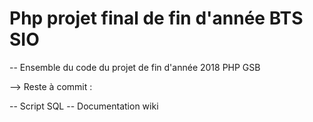 # Php projet final de fin d'année BTS SIO

-- Ensemble du code du projet de fin d'année 2018 PHP GSB 

--> Reste à commit : 

-- Script SQL
-- Documentation wiki
